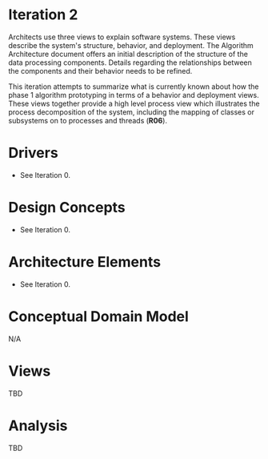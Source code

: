 # Iteration 2
Architects use three views to explain software systems. These views describe the system's structure, behavior, and deployment. The Algorithm Architecture document offers an initial description of the structure of the data processing components. Details regarding the relationships between the components and their behavior needs to be refined.

This iteration attempts to summarize what is currently known about how the phase 1 algorithm prototyping in terms of a behavior and deployment views. These views together provide a high level process view which illustrates the process decomposition of the system, including the mapping of classes or subsystems on to processes and threads (**R06**). 

# Drivers
* See Iteration 0.

# Design Concepts
* See Iteration 0.

# Architecture Elements
* See Iteration 0. 

# Conceptual Domain Model
N/A

# Views
TBD

# Analysis
TBD

